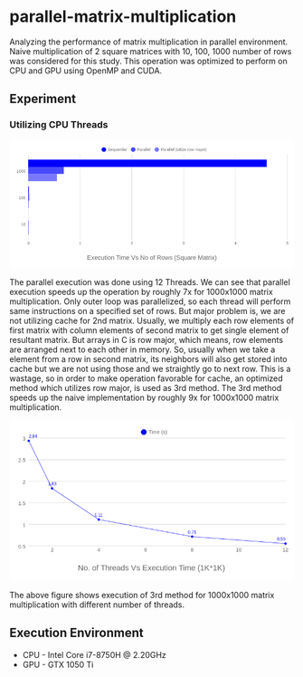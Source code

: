 # parallel-matrix-multiplication

Analyzing the performance of matrix multiplication in parallel environment. Naive multiplication of 2 square matrices with 10, 100, 1000 number of rows was considered for this study. This operation was optimized to perform on CPU and GPU using OpenMP and CUDA.

## Experiment

### Utilizing CPU Threads

<p align="center">
    <img src="img/img1.png"  width="800">
</p>

The parallel execution was done using 12 Threads. We can see that parallel execution speeds up the operation by roughly 7x for 1000x1000 matrix multiplication. Only outer loop was parallelized, so each thread will perform same instructions on a specified set of rows. But major problem is, we are not utilizing cache for 2nd matrix. Usually, we multiply each row elements of first matrix with column elements of second matrix to get single element of resultant matrix. But arrays in C is row major, which means, row elements are arranged next to each other in memory. So, usually when we take a element from a row in second matrix, its neighbors will also get stored into cache but we are not using those and we straightly go to next row. This is a wastage, so in order to make operation favorable for cache, an optimized method which utilizes row major, is used as 3rd method. The 3rd method speeds up the naive implementation by roughly 9x for 1000x1000 matrix multiplication.

<p align="center">
    <img src="img/img2.png"  width="800">
</p>

The above figure shows execution of 3rd method for 1000x1000 matrix multiplication with different number of threads.

## Execution Environment

- CPU - Intel Core i7-8750H @ 2.20GHz
- GPU - GTX 1050 Ti
